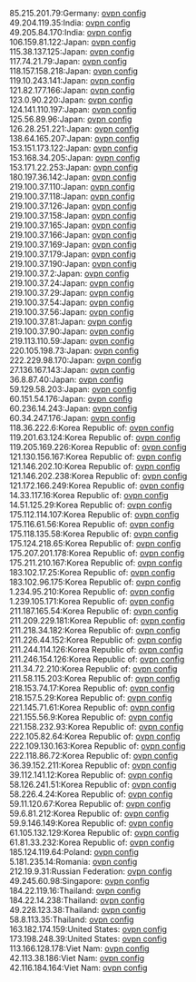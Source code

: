 85.215.201.79:Germany: [ovpn config](vpn/85_215_201_79.ovpn)  
49.204.119.35:India: [ovpn config](vpn/49_204_119_35.ovpn)  
49.205.84.170:India: [ovpn config](vpn/49_205_84_170.ovpn)  
106.159.81.122:Japan: [ovpn config](vpn/106_159_81_122.ovpn)  
115.38.137.125:Japan: [ovpn config](vpn/115_38_137_125.ovpn)  
117.74.21.79:Japan: [ovpn config](vpn/117_74_21_79.ovpn)  
118.157.158.218:Japan: [ovpn config](vpn/118_157_158_218.ovpn)  
119.10.243.141:Japan: [ovpn config](vpn/119_10_243_141.ovpn)  
121.82.177.166:Japan: [ovpn config](vpn/121_82_177_166.ovpn)  
123.0.90.220:Japan: [ovpn config](vpn/123_0_90_220.ovpn)  
124.141.110.197:Japan: [ovpn config](vpn/124_141_110_197.ovpn)  
125.56.89.96:Japan: [ovpn config](vpn/125_56_89_96.ovpn)  
126.28.251.221:Japan: [ovpn config](vpn/126_28_251_221.ovpn)  
138.64.165.207:Japan: [ovpn config](vpn/138_64_165_207.ovpn)  
153.151.173.122:Japan: [ovpn config](vpn/153_151_173_122.ovpn)  
153.168.34.205:Japan: [ovpn config](vpn/153_168_34_205.ovpn)  
153.171.22.253:Japan: [ovpn config](vpn/153_171_22_253.ovpn)  
180.197.36.142:Japan: [ovpn config](vpn/180_197_36_142.ovpn)  
219.100.37.110:Japan: [ovpn config](vpn/219_100_37_110.ovpn)  
219.100.37.118:Japan: [ovpn config](vpn/219_100_37_118.ovpn)  
219.100.37.126:Japan: [ovpn config](vpn/219_100_37_126.ovpn)  
219.100.37.158:Japan: [ovpn config](vpn/219_100_37_158.ovpn)  
219.100.37.165:Japan: [ovpn config](vpn/219_100_37_165.ovpn)  
219.100.37.166:Japan: [ovpn config](vpn/219_100_37_166.ovpn)  
219.100.37.169:Japan: [ovpn config](vpn/219_100_37_169.ovpn)  
219.100.37.179:Japan: [ovpn config](vpn/219_100_37_179.ovpn)  
219.100.37.190:Japan: [ovpn config](vpn/219_100_37_190.ovpn)  
219.100.37.2:Japan: [ovpn config](vpn/219_100_37_2.ovpn)  
219.100.37.24:Japan: [ovpn config](vpn/219_100_37_24.ovpn)  
219.100.37.29:Japan: [ovpn config](vpn/219_100_37_29.ovpn)  
219.100.37.54:Japan: [ovpn config](vpn/219_100_37_54.ovpn)  
219.100.37.56:Japan: [ovpn config](vpn/219_100_37_56.ovpn)  
219.100.37.81:Japan: [ovpn config](vpn/219_100_37_81.ovpn)  
219.100.37.90:Japan: [ovpn config](vpn/219_100_37_90.ovpn)  
219.113.110.59:Japan: [ovpn config](vpn/219_113_110_59.ovpn)  
220.105.198.73:Japan: [ovpn config](vpn/220_105_198_73.ovpn)  
222.229.98.170:Japan: [ovpn config](vpn/222_229_98_170.ovpn)  
27.136.167.143:Japan: [ovpn config](vpn/27_136_167_143.ovpn)  
36.8.87.40:Japan: [ovpn config](vpn/36_8_87_40.ovpn)  
59.129.58.203:Japan: [ovpn config](vpn/59_129_58_203.ovpn)  
60.151.54.176:Japan: [ovpn config](vpn/60_151_54_176.ovpn)  
60.236.14.243:Japan: [ovpn config](vpn/60_236_14_243.ovpn)  
60.34.247.176:Japan: [ovpn config](vpn/60_34_247_176.ovpn)  
118.36.222.6:Korea Republic of: [ovpn config](vpn/118_36_222_6.ovpn)  
119.201.63.124:Korea Republic of: [ovpn config](vpn/119_201_63_124.ovpn)  
119.205.169.226:Korea Republic of: [ovpn config](vpn/119_205_169_226.ovpn)  
121.130.156.167:Korea Republic of: [ovpn config](vpn/121_130_156_167.ovpn)  
121.146.202.10:Korea Republic of: [ovpn config](vpn/121_146_202_10.ovpn)  
121.146.202.238:Korea Republic of: [ovpn config](vpn/121_146_202_238.ovpn)  
121.172.166.249:Korea Republic of: [ovpn config](vpn/121_172_166_249.ovpn)  
14.33.117.16:Korea Republic of: [ovpn config](vpn/14_33_117_16.ovpn)  
14.51.125.29:Korea Republic of: [ovpn config](vpn/14_51_125_29.ovpn)  
175.112.114.107:Korea Republic of: [ovpn config](vpn/175_112_114_107.ovpn)  
175.116.61.56:Korea Republic of: [ovpn config](vpn/175_116_61_56.ovpn)  
175.118.135.58:Korea Republic of: [ovpn config](vpn/175_118_135_58.ovpn)  
175.124.218.65:Korea Republic of: [ovpn config](vpn/175_124_218_65.ovpn)  
175.207.201.178:Korea Republic of: [ovpn config](vpn/175_207_201_178.ovpn)  
175.211.210.167:Korea Republic of: [ovpn config](vpn/175_211_210_167.ovpn)  
183.102.17.25:Korea Republic of: [ovpn config](vpn/183_102_17_25.ovpn)  
183.102.96.175:Korea Republic of: [ovpn config](vpn/183_102_96_175.ovpn)  
1.234.95.210:Korea Republic of: [ovpn config](vpn/1_234_95_210.ovpn)  
1.239.105.171:Korea Republic of: [ovpn config](vpn/1_239_105_171.ovpn)  
211.187.165.54:Korea Republic of: [ovpn config](vpn/211_187_165_54.ovpn)  
211.209.229.181:Korea Republic of: [ovpn config](vpn/211_209_229_181.ovpn)  
211.218.34.182:Korea Republic of: [ovpn config](vpn/211_218_34_182.ovpn)  
211.226.44.152:Korea Republic of: [ovpn config](vpn/211_226_44_152.ovpn)  
211.244.114.126:Korea Republic of: [ovpn config](vpn/211_244_114_126.ovpn)  
211.246.154.126:Korea Republic of: [ovpn config](vpn/211_246_154_126.ovpn)  
211.34.72.210:Korea Republic of: [ovpn config](vpn/211_34_72_210.ovpn)  
211.58.115.203:Korea Republic of: [ovpn config](vpn/211_58_115_203.ovpn)  
218.153.74.17:Korea Republic of: [ovpn config](vpn/218_153_74_17.ovpn)  
218.157.5.29:Korea Republic of: [ovpn config](vpn/218_157_5_29.ovpn)  
221.145.71.61:Korea Republic of: [ovpn config](vpn/221_145_71_61.ovpn)  
221.155.56.9:Korea Republic of: [ovpn config](vpn/221_155_56_9.ovpn)  
221.158.232.93:Korea Republic of: [ovpn config](vpn/221_158_232_93.ovpn)  
222.105.82.64:Korea Republic of: [ovpn config](vpn/222_105_82_64.ovpn)  
222.109.130.163:Korea Republic of: [ovpn config](vpn/222_109_130_163.ovpn)  
222.118.86.72:Korea Republic of: [ovpn config](vpn/222_118_86_72.ovpn)  
36.39.152.211:Korea Republic of: [ovpn config](vpn/36_39_152_211.ovpn)  
39.112.141.12:Korea Republic of: [ovpn config](vpn/39_112_141_12.ovpn)  
58.126.241.51:Korea Republic of: [ovpn config](vpn/58_126_241_51.ovpn)  
58.226.4.24:Korea Republic of: [ovpn config](vpn/58_226_4_24.ovpn)  
59.11.120.67:Korea Republic of: [ovpn config](vpn/59_11_120_67.ovpn)  
59.6.81.212:Korea Republic of: [ovpn config](vpn/59_6_81_212.ovpn)  
59.9.146.149:Korea Republic of: [ovpn config](vpn/59_9_146_149.ovpn)  
61.105.132.129:Korea Republic of: [ovpn config](vpn/61_105_132_129.ovpn)  
61.81.33.232:Korea Republic of: [ovpn config](vpn/61_81_33_232.ovpn)  
185.124.119.64:Poland: [ovpn config](vpn/185_124_119_64.ovpn)  
5.181.235.14:Romania: [ovpn config](vpn/5_181_235_14.ovpn)  
212.19.9.31:Russian Federation: [ovpn config](vpn/212_19_9_31.ovpn)  
49.245.60.98:Singapore: [ovpn config](vpn/49_245_60_98.ovpn)  
184.22.119.16:Thailand: [ovpn config](vpn/184_22_119_16.ovpn)  
184.22.14.238:Thailand: [ovpn config](vpn/184_22_14_238.ovpn)  
49.228.123.38:Thailand: [ovpn config](vpn/49_228_123_38.ovpn)  
58.8.113.35:Thailand: [ovpn config](vpn/58_8_113_35.ovpn)  
163.182.174.159:United States: [ovpn config](vpn/163_182_174_159.ovpn)  
173.198.248.39:United States: [ovpn config](vpn/173_198_248_39.ovpn)  
113.166.128.178:Viet Nam: [ovpn config](vpn/113_166_128_178.ovpn)  
42.113.38.186:Viet Nam: [ovpn config](vpn/42_113_38_186.ovpn)  
42.116.184.164:Viet Nam: [ovpn config](vpn/42_116_184_164.ovpn)  
